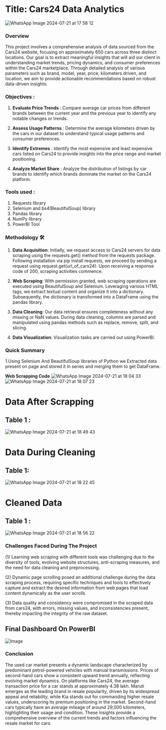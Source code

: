 # **Title**: Cars24 Data Analytics

![WhatsApp Image 2024-07-21 at 17 58 12](https://github.com/user-attachments/assets/3392afb0-4ed6-4476-87b1-4e47e2ab3fdc)

### **Overview**
This project involves a comprehensive analysis of data sourced from the Cars24 website, focusing on approximately 650 cars across three distinct locations. Our goal is to extract meaningful insights that will aid our client in understanding market trends, pricing dynamics, and consumer preferences within the Cars24 marketplace. Through detailed analysis of various parameters such as brand, model, year, price, kilometers driven, and location, we aim to provide actionable recommendations based on robust data-driven insights.

### **Objectives** :

1) **Evaluate Price Trends** :
Compare average car prices from different brands between the current year and the previous year to identify any notable changes or trends.

2) **Assess Usage Patterns** :
Determine the average kilometers driven by the cars in our dataset to understand typical usage patterns and consumer preferences.

3) **Identify Extremes** :
Identify the most expensive and least expensive cars listed on Cars24 to provide insights into the price range and market positioning.

4) **Analyze Market Share** :
Analyze the distribution of listings by car brands to identify which brands dominate the market on the Cars24 platform.

### **Tools used** :

1) Requests library
2) Selenium and bs4(BeautifulSoup) library
3) Pandas library
4) NumPy library
5) PowerBI Tool


### **Methodology** 🛠️

1) **Data Acquisition**: Initially, we request access to Cars24 servers for data scraping using the requests.get() method from the requests package. Following installation via pip install requests, we proceed by sending a request using request.get(url_of_cars24). Upon receiving a response code of 200, scraping activities commence.

2) **Web Scraping**: With permission granted, web scraping operations are executed using BeautifulSoup and Selenium. Leveraging various HTML tags, we extract textual content and organize it into a dictionary. Subsequently, the dictionary is transformed into a DataFrame using the pandas library.

3) **Data Cleaning**: Our data retrieval ensures completeness without any missing or NaN values. During data cleaning, columns are parsed and manipulated using pandas methods such as replace, remove, split, and slicing.

4) **Data Visualization**: Visualization tasks are carried out using PowerBI.


### **Quick Summary**
1.Using Selenium And BeautifulSoup libraries of Python we Extracted data present on page and stored it in series and merging them to get DataFrame.


**Web Scrapping Code**
![WhatsApp Image 2024-07-21 at 18 04 33](https://github.com/user-attachments/assets/0a7f5d12-d436-460a-80df-67c851537b41)
![WhatsApp Image 2024-07-21 at 18 07 23](https://github.com/user-attachments/assets/20f0f4eb-8585-44fa-ac0b-b32f963bf6d1)

# **Data After Scrapping**

## Table 1 :
![WhatsApp Image 2024-07-21 at 18 49 43](https://github.com/user-attachments/assets/04f5b7eb-f8ab-41b6-bcd8-e40a2f3551a8)

# **Data During Cleaning**  

## Table 1:
![WhatsApp Image 2024-07-21 at 18 22 45](https://github.com/user-attachments/assets/e4c37089-9487-4768-a4ef-b0ef1213e0f5)

# **Cleaned Data**

## Table 1 :
![WhatsApp Image 2024-07-21 at 18 56 22](https://github.com/user-attachments/assets/6ab9f981-d55e-41b8-86b8-aa498f645b66)


### **Challenges Faced During The Project** 

(1) Learning web scraping with different tools was challenging due to the diversity of tools, evolving website structures, anti-scraping measures, and the need for data cleaning and preprocessing.

(2) Dynamic page scrolling posed an additional challenge during the data scraping process, requiring specific techniques and tools to effectively capture and extract the desired information from web pages that load content dynamically as the user scrolls.

(3) Data quality and consistency were compromised in the scraped data from cars24, with errors, missing values, and inconsistencies present, thereby impacting the integrity of the raw dataset.


## **Final Dashboard On PowerBI**
![Image](https://github.com/user-attachments/assets/b10641c3-4219-4ed7-a936-9571335cd26b)


### **Conclusion**

The used car market presents a dynamic landscape characterized by predominant petrol-powered vehicles with manual transmissions. Prices of second-hand cars show a consistent upward trend annually, reflecting evolving market dynamics. On platforms like Cars24, the average transaction price for a car stands at approximately 4.38 lakh. Maruti emerges as the leading brand in resale popularity, driven by its widespread appeal and reliability, while Kia stands out for commanding higher resale values, underscoring its premium positioning in the market. Second-hand cars typically have an average mileage of around 29,000 kilometers, highlighting their usage and condition. These insights provide a comprehensive overview of the current trends and factors influencing the resale market for cars.










